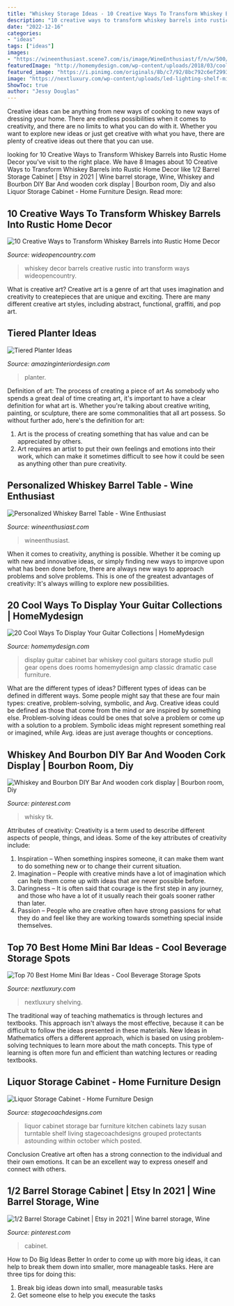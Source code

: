 ```yaml
---
title: "Whiskey Storage Ideas - 10 Creative Ways To Transform Whiskey Barrels Into Rustic Home Decor"
description: "10 creative ways to transform whiskey barrels into rustic home decor"
date: "2022-12-16"
categories:
- "ideas"
tags: ["ideas"]
images:
- "https://wineenthusiast.scene7.com/is/image/WineEnthusiast/f/n/w/500/33124.jpg"
featuredImage: "http://homemydesign.com/wp-content/uploads/2018/03/cool-and-dramatic-guitar-display-in-whiskey-bar-cabinet.jpg"
featured_image: "https://i.pinimg.com/originals/8b/c7/92/8bc792c6ef2993822067885df2701ef3.jpg"
image: "https://nextluxury.com/wp-content/uploads/led-lighting-shelf-mini-bar-ideas.jpg"
ShowToc: true
author: "Jessy Douglas"
---
```



Creative ideas can be anything from new ways of cooking to new ways of dressing your home. There are endless possibilities when it comes to creativity, and there are no limits to what you can do with it. Whether you want to explore new ideas or just get creative with what you have, there are plenty of creative ideas out there that you can use.

	

		
looking for 10 Creative Ways to Transform Whiskey Barrels into Rustic Home Decor you've visit to the right place. We have 8 Images about 10 Creative Ways to Transform Whiskey Barrels into Rustic Home Decor like 1/2 Barrel Storage Cabinet | Etsy in 2021 | Wine barrel storage, Wine, Whiskey and Bourbon DIY Bar And wooden cork display | Bourbon room, Diy and also Liquor Storage Cabinet - Home Furniture Design. Read more:
		
    
## 10 Creative Ways To Transform Whiskey Barrels Into Rustic Home Decor

<img loading=lazy src="https://cdn0.wideopencountry.com/wp-content/uploads/2017/07/Whiskey-793x526.jpg" onerror="this.onerror=null;this.src='https://tse2.mm.bing.net/th?id=OIP.YhsDQV1i8LK_uhcSD6yWvQHaE6&amp;pid=15.1';" alt="10 Creative Ways to Transform Whiskey Barrels into Rustic Home Decor">

_Source: wideopencountry.com_

>whiskey decor barrels creative rustic into transform ways wideopencountry. 

	

What is creative art?
Creative art is a genre of art that uses imagination and creativity to createpieces that are unique and exciting. There are many different creative art styles, including abstract, functional, graffiti, and pop art.

    
## Tiered Planter Ideas

<img loading=lazy src="http://www.amazinginteriordesign.com/wp-content/uploads/2019/10/fi-8.jpg" onerror="this.onerror=null;this.src='https://tse1.mm.bing.net/th?id=OIP.KlyisX0yPOdZLiB_c8GNRAHaJ4&amp;pid=15.1';" alt="Tiered Planter Ideas">

_Source: amazinginteriordesign.com_

>planter. 

	

Definition of art: The process of creating a piece of art
As somebody who spends a great deal of time creating art, it's important to have a clear definition for what art is. Whether you're talking about creative writing, painting, or sculpture, there are some commonalities that all art possess. So without further ado, here's the definition for art: 
1. Art is the process of creating something that has value and can be appreciated by others.
2. Art requires an artist to put their own feelings and emotions into their work, which can make it sometimes difficult to see how it could be seen as anything other than pure creativity.

    
## Personalized Whiskey Barrel Table - Wine Enthusiast

<img loading=lazy src="https://wineenthusiast.scene7.com/is/image/WineEnthusiast/f/n/w/500/33124.jpg" onerror="this.onerror=null;this.src='https://tse1.mm.bing.net/th?id=OIP.WTOQ3kXlnrnqyq9fQEPjBQHaHa&amp;pid=15.1';" alt="Personalized Whiskey Barrel Table - Wine Enthusiast">

_Source: wineenthusiast.com_

>wineenthusiast. 

	

When it comes to creativity, anything is possible. Whether it be coming up with new and innovative ideas, or simply finding new ways to improve upon what has been done before, there are always new ways to approach problems and solve problems. This is one of the greatest advantages of creativity: It's always willing to explore new possibilities.

    
## 20 Cool Ways To Display Your Guitar Collections | HomeMydesign

<img loading=lazy src="http://homemydesign.com/wp-content/uploads/2018/03/cool-and-dramatic-guitar-display-in-whiskey-bar-cabinet.jpg" onerror="this.onerror=null;this.src='https://tse2.mm.bing.net/th?id=OIP.dGjnoB2aoJTLYrgic3F9wQHaLH&amp;pid=15.1';" alt="20 Cool Ways To Display Your Guitar Collections | HomeMydesign">

_Source: homemydesign.com_

>display guitar cabinet bar whiskey cool guitars storage studio pull gear opens does rooms homemydesign amp classic dramatic case furniture. 

	

What are the different types of ideas?
Different types of ideas can be defined in different ways. Some people might say that these are four main types: creative, problem-solving, symbolic, and Avg.
Creative ideas could be defined as those that come from the mind or are inspired by something else. Problem-solving ideas could be ones that solve a problem or come up with a solution to a problem. Symbolic ideas might represent something real or imagined, while Avg. ideas are just average thoughts or conceptions.

    
## Whiskey And Bourbon DIY Bar And Wooden Cork Display | Bourbon Room, Diy

<img loading=lazy src="https://i.pinimg.com/originals/8b/c7/92/8bc792c6ef2993822067885df2701ef3.jpg" onerror="this.onerror=null;this.src='https://tse4.mm.bing.net/th?id=OIP._I6nXf4V9sx7OdFzoenfcAHaFj&amp;pid=15.1';" alt="Whiskey and Bourbon DIY Bar And wooden cork display | Bourbon room, Diy">

_Source: pinterest.com_

>whisky tk. 

	

Attributes of creativity:
Creativity is a term used to describe different aspects of people, things, and ideas. Some of the key attributes of creativity include: 
1. Inspiration – When something inspires someone, it can make them want to do something new or to change their current situation.
2. Imagination – People with creative minds have a lot of imagination which can help them come up with ideas that are never possible before. 
3. Daringness – It is often said that courage is the first step in any journey, and those who have a lot of it usually reach their goals sooner rather than later. 
4. Passion – People who are creative often have strong passions for what they do and feel like they are working towards something special inside themselves.

    
## Top 70 Best Home Mini Bar Ideas - Cool Beverage Storage Spots

<img loading=lazy src="https://nextluxury.com/wp-content/uploads/led-lighting-shelf-mini-bar-ideas.jpg" onerror="this.onerror=null;this.src='https://tse4.mm.bing.net/th?id=OIP.Ap3SsVk0bGm3aoz6JM2hhwHaHa&amp;pid=15.1';" alt="Top 70 Best Home Mini Bar Ideas - Cool Beverage Storage Spots">

_Source: nextluxury.com_

>nextluxury shelving. 

	

The traditional way of teaching mathematics is through lectures and textbooks. This approach isn't always the most effective, because it can be difficult to follow the ideas presented in these materials. New Ideas in Mathematics offers a different approach, which is based on using problem-solving techniques to learn more about the math concepts. This type of learning is often more fun and efficient than watching lectures or reading textbooks.

    
## Liquor Storage Cabinet - Home Furniture Design

<img loading=lazy src="http://www.stagecoachdesigns.com/wp-content/uploads/2015/10/Liquor-Storage-Cabinet.jpg" onerror="this.onerror=null;this.src='https://tse1.mm.bing.net/th?id=OIP.GPwu1OJz822d1K-_YGU7JwHaFj&amp;pid=15.1';" alt="Liquor Storage Cabinet - Home Furniture Design">

_Source: stagecoachdesigns.com_

>liquor cabinet storage bar furniture kitchen cabinets lazy susan turntable shelf living stagecoachdesigns grouped protectants astounding within october which posted. 

	

Conclusion
Creative art often has a strong connection to the individual and their own emotions. It can be an excellent way to express oneself and connect with others.

    
## 1/2 Barrel Storage Cabinet | Etsy In 2021 | Wine Barrel Storage, Wine

<img loading=lazy src="https://i.pinimg.com/736x/5e/10/65/5e106551d7e4f21ca36aa2040caff8b0.jpg" onerror="this.onerror=null;this.src='https://tse4.mm.bing.net/th?id=OIP.c-DfffUyvMrKkIKNWTlu7wHaJ3&amp;pid=15.1';" alt="1/2 Barrel Storage Cabinet | Etsy in 2021 | Wine barrel storage, Wine">

_Source: pinterest.com_

>cabinet. 

	

How to Do Big Ideas Better
In order to come up with more big ideas, it can help to break them down into smaller, more manageable tasks. Here are three tips for doing this:
1. Break big ideas down into small, measurable tasks
2. Get someone else to help you execute the tasks

